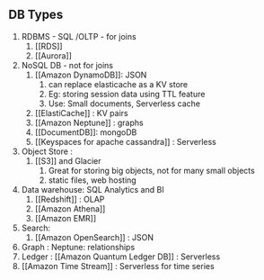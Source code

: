 
## DB Types
1. RDBMS - SQL /OLTP - for joins
	1. [[RDS]]
	2. [[Aurora]]
2. NoSQL DB - not for joins
	1. [[Amazon DynamoDB]]: JSON
		1. can replace elasticache as a KV store
		2. Eg: storing session data using TTL feature
		3. Use: Small documents, Serverless cache
	2. [[ElastiCache]] : KV pairs
	3. [[Amazon Neptune]] : graphs
	4. [[DocumentDB]]: mongoDB
	5. [[Keyspaces for apache cassandra]] : Serverless
3. Object Store :
	1. [[S3]] and Glacier
		1. Great for storing big objects, not for many small objects
		2. static files, web hosting
4. Data warehouse: SQL Analytics and BI 
	1. [[Redshift]] : OLAP
	2. [[Amazon Athena]]
	3. [[Amazon EMR]]
5. Search:
	1. [[Amazon OpenSearch]] : JSON
6. Graph : Neptune: relationships 
7. Ledger : [[Amazon Quantum Ledger DB]] : Serverless
8. [[Amazon Time Stream]] : Serverless for time series